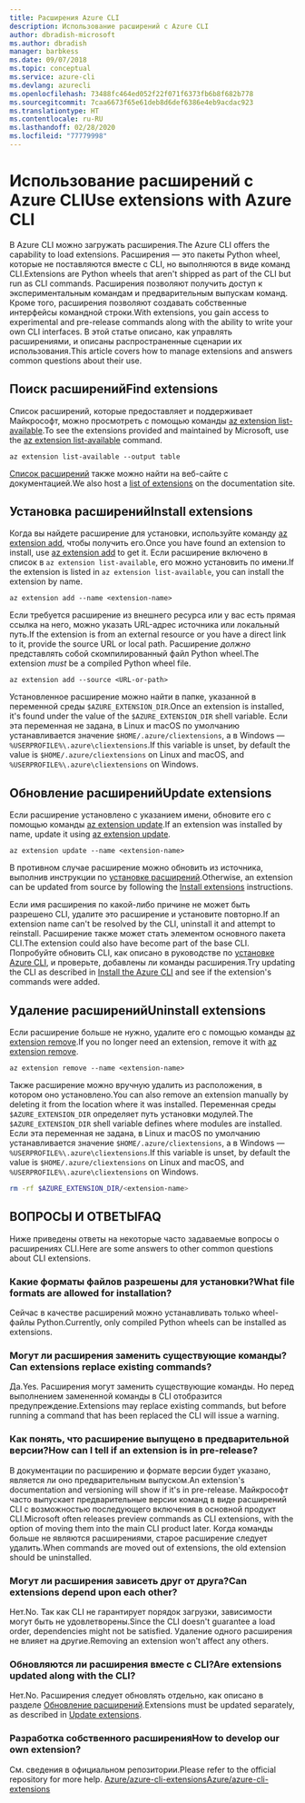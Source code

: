 ```yaml
---
title: Расширения Azure CLI
description: Использование расширений с Azure CLI
author: dbradish-microsoft
ms.author: dbradish
manager: barbkess
ms.date: 09/07/2018
ms.topic: conceptual
ms.service: azure-cli
ms.devlang: azurecli
ms.openlocfilehash: 73488fc464ed052f22f071f6373fb6b8f682b778
ms.sourcegitcommit: 7caa6673f65e61deb8d6def6386e4eb9acdac923
ms.translationtype: HT
ms.contentlocale: ru-RU
ms.lasthandoff: 02/28/2020
ms.locfileid: "77779998"
---
```

# <a name="use-extensions-with-azure-cli"></a><span data-ttu-id="a34c1-103">Использование расширений с Azure CLI</span><span class="sxs-lookup"><span data-stu-id="a34c1-103">Use extensions with Azure CLI</span></span> 

<span data-ttu-id="a34c1-104">В Azure CLI можно загружать расширения.</span><span class="sxs-lookup"><span data-stu-id="a34c1-104">The Azure CLI offers the capability to load extensions.</span></span> <span data-ttu-id="a34c1-105">Расширения — это пакеты Python wheel, которые не поставляются вместе с CLI, но выполняются в виде команд CLI.</span><span class="sxs-lookup"><span data-stu-id="a34c1-105">Extensions are Python wheels that aren't shipped as part of the CLI but run as CLI commands.</span></span>
<span data-ttu-id="a34c1-106">Расширения позволяют получить доступ к экспериментальным командам и предварительным выпускам команд. Кроме того, расширения позволяют создавать собственные интерфейсы командной строки.</span><span class="sxs-lookup"><span data-stu-id="a34c1-106">With extensions, you gain access to experimental and pre-release commands along with the ability to write your own CLI interfaces.</span></span> <span data-ttu-id="a34c1-107">В этой статье описано, как управлять расширениями, и описаны распространенные сценарии их использования.</span><span class="sxs-lookup"><span data-stu-id="a34c1-107">This article covers how to manage extensions and answers common questions about their use.</span></span>

## <a name="find-extensions"></a><span data-ttu-id="a34c1-108">Поиск расширений</span><span class="sxs-lookup"><span data-stu-id="a34c1-108">Find extensions</span></span>

<span data-ttu-id="a34c1-109">Список расширений, которые предоставляет и поддерживает Майкрософт, можно просмотреть с помощью команды [az extension list-available](/cli/azure/extension#az-extension-list-available).</span><span class="sxs-lookup"><span data-stu-id="a34c1-109">To see the extensions provided and maintained by Microsoft, use the [az extension list-available](/cli/azure/extension#az-extension-list-available) command.</span></span>

```azurecli-interactive
az extension list-available --output table
```

<span data-ttu-id="a34c1-110">[Список расширений](azure-cli-extensions-list.md) также можно найти на веб-сайте с документацией.</span><span class="sxs-lookup"><span data-stu-id="a34c1-110">We also host a [list of extensions](azure-cli-extensions-list.md) on the documentation site.</span></span>

## <a name="install-extensions"></a><span data-ttu-id="a34c1-111">Установка расширений</span><span class="sxs-lookup"><span data-stu-id="a34c1-111">Install extensions</span></span>

<span data-ttu-id="a34c1-112">Когда вы найдете расширение для установки, используйте команду [az extension add](https://docs.microsoft.com/cli/azure/extension#az-extension-add), чтобы получить его.</span><span class="sxs-lookup"><span data-stu-id="a34c1-112">Once you have found an extension to install, use [az extension add](https://docs.microsoft.com/cli/azure/extension#az-extension-add) to get it.</span></span> <span data-ttu-id="a34c1-113">Если расширение включено в список в `az extension list-available`, его можно установить по имени.</span><span class="sxs-lookup"><span data-stu-id="a34c1-113">If the extension is listed in `az extension list-available`, you can install the extension by name.</span></span>

```azurecli-interactive
az extension add --name <extension-name>
```

<span data-ttu-id="a34c1-114">Если требуется расширение из внешнего ресурса или у вас есть прямая ссылка на него, можно указать URL-адрес источника или локальный путь.</span><span class="sxs-lookup"><span data-stu-id="a34c1-114">If the extension is from an external resource or you have a direct link to it, provide the source URL or local path.</span></span> <span data-ttu-id="a34c1-115">Расширение _должно_ представлять собой скомпилированный файл Python wheel.</span><span class="sxs-lookup"><span data-stu-id="a34c1-115">The extension _must_ be a compiled Python wheel file.</span></span>

```azurecli-interactive
az extension add --source <URL-or-path>
```

<span data-ttu-id="a34c1-116">Установленное расширение можно найти в папке, указанной в переменной среды `$AZURE_EXTENSION_DIR`.</span><span class="sxs-lookup"><span data-stu-id="a34c1-116">Once an extension is installed, it's found under the value of the `$AZURE_EXTENSION_DIR` shell variable.</span></span> <span data-ttu-id="a34c1-117">Если эта переменная не задана, в Linux и macOS по умолчанию устанавливается значение `$HOME/.azure/cliextensions`, а в Windows — `%USERPROFILE%\.azure\cliextensions`.</span><span class="sxs-lookup"><span data-stu-id="a34c1-117">If this variable is unset, by default the value is `$HOME/.azure/cliextensions` on Linux and macOS, and `%USERPROFILE%\.azure\cliextensions` on Windows.</span></span>

## <a name="update-extensions"></a><span data-ttu-id="a34c1-118">Обновление расширений</span><span class="sxs-lookup"><span data-stu-id="a34c1-118">Update extensions</span></span>

<span data-ttu-id="a34c1-119">Если расширение установлено с указанием имени, обновите его с помощью команды [az extension update](https://docs.microsoft.com/cli/azure/extension#az-extension-update).</span><span class="sxs-lookup"><span data-stu-id="a34c1-119">If an extension was installed by name, update it using [az extension update](https://docs.microsoft.com/cli/azure/extension#az-extension-update).</span></span>

```azurecli-interactive
az extension update --name <extension-name>
```

<span data-ttu-id="a34c1-120">В противном случае расширение можно обновить из источника, выполнив инструкции по [установке расширений](#install-extensions).</span><span class="sxs-lookup"><span data-stu-id="a34c1-120">Otherwise, an extension can be updated from source by following the [Install extensions](#install-extensions) instructions.</span></span>

<span data-ttu-id="a34c1-121">Если имя расширения по какой-либо причине не может быть разрешено CLI, удалите это расширение и установите повторно.</span><span class="sxs-lookup"><span data-stu-id="a34c1-121">If an extension name can't be resolved by the CLI, uninstall it and attempt to reinstall.</span></span> <span data-ttu-id="a34c1-122">Расширение также может стать элементом основного пакета CLI.</span><span class="sxs-lookup"><span data-stu-id="a34c1-122">The extension could also have become part of the base CLI.</span></span>
<span data-ttu-id="a34c1-123">Попробуйте обновить CLI, как описано в руководстве по [установке Azure CLI](install-azure-cli.md), и проверьте, добавлены ли команды расширения.</span><span class="sxs-lookup"><span data-stu-id="a34c1-123">Try updating the CLI as described in [Install the Azure CLI](install-azure-cli.md) and see if the extension's commands were added.</span></span>

## <a name="uninstall-extensions"></a><span data-ttu-id="a34c1-124">Удаление расширений</span><span class="sxs-lookup"><span data-stu-id="a34c1-124">Uninstall extensions</span></span>

<span data-ttu-id="a34c1-125">Если расширение больше не нужно, удалите его с помощью команды [az extension remove](https://docs.microsoft.com/cli/azure/extension#az-extension-remove).</span><span class="sxs-lookup"><span data-stu-id="a34c1-125">If you no longer need an extension, remove it with [az extension remove](https://docs.microsoft.com/cli/azure/extension#az-extension-remove).</span></span>

```azurecli-interactive
az extension remove --name <extension-name>
```

<span data-ttu-id="a34c1-126">Также расширение можно вручную удалить из расположения, в котором оно установлено.</span><span class="sxs-lookup"><span data-stu-id="a34c1-126">You can also remove an extension manually by deleting it from the location where it was installed.</span></span> <span data-ttu-id="a34c1-127">Переменная среды `$AZURE_EXTENSION_DIR` определяет путь установки модулей.</span><span class="sxs-lookup"><span data-stu-id="a34c1-127">The `$AZURE_EXTENSION_DIR` shell variable defines where modules are installed.</span></span>
<span data-ttu-id="a34c1-128">Если эта переменная не задана, в Linux и macOS по умолчанию устанавливается значение `$HOME/.azure/cliextensions`, а в Windows — `%USERPROFILE%\.azure\cliextensions`.</span><span class="sxs-lookup"><span data-stu-id="a34c1-128">If this variable is unset, by default the value is `$HOME/.azure/cliextensions` on Linux and macOS, and `%USERPROFILE%\.azure\cliextensions` on Windows.</span></span>

```bash
rm -rf $AZURE_EXTENSION_DIR/<extension-name>
```

## <a name="faq"></a><span data-ttu-id="a34c1-129">ВОПРОСЫ И ОТВЕТЫ</span><span class="sxs-lookup"><span data-stu-id="a34c1-129">FAQ</span></span>

<span data-ttu-id="a34c1-130">Ниже приведены ответы на некоторые часто задаваемые вопросы о расширениях CLI.</span><span class="sxs-lookup"><span data-stu-id="a34c1-130">Here are some answers to other common questions about CLI extensions.</span></span>

### <a name="what-file-formats-are-allowed-for-installation"></a><span data-ttu-id="a34c1-131">Какие форматы файлов разрешены для установки?</span><span class="sxs-lookup"><span data-stu-id="a34c1-131">What file formats are allowed for installation?</span></span>

<span data-ttu-id="a34c1-132">Сейчас в качестве расширений можно устанавливать только wheel-файлы Python.</span><span class="sxs-lookup"><span data-stu-id="a34c1-132">Currently, only compiled Python wheels can be installed as extensions.</span></span>

### <a name="can-extensions-replace-existing-commands"></a><span data-ttu-id="a34c1-133">Могут ли расширения заменить существующие команды?</span><span class="sxs-lookup"><span data-stu-id="a34c1-133">Can extensions replace existing commands?</span></span>

<span data-ttu-id="a34c1-134">Да.</span><span class="sxs-lookup"><span data-stu-id="a34c1-134">Yes.</span></span> <span data-ttu-id="a34c1-135">Расширения могут заменить существующие команды. Но перед выполнением замененной команды в CLI отобразится предупреждение.</span><span class="sxs-lookup"><span data-stu-id="a34c1-135">Extensions may replace existing commands, but before running a command that has been replaced the CLI will issue a warning.</span></span>

### <a name="how-can-i-tell-if-an-extension-is-in-pre-release"></a><span data-ttu-id="a34c1-136">Как понять, что расширение выпущено в предварительной версии?</span><span class="sxs-lookup"><span data-stu-id="a34c1-136">How can I tell if an extension is in pre-release?</span></span>

<span data-ttu-id="a34c1-137">В документации по расширению и формате версии будет указано, является ли оно предварительным выпуском.</span><span class="sxs-lookup"><span data-stu-id="a34c1-137">An extension's documentation and versioning will show if it's in pre-release.</span></span> <span data-ttu-id="a34c1-138">Майкрософт часто выпускает предварительные версии команд в виде расширений CLI с возможностью последующего включения в основной продукт CLI.</span><span class="sxs-lookup"><span data-stu-id="a34c1-138">Microsoft often releases preview commands as CLI extensions, with the option of moving them into the main CLI product later.</span></span> <span data-ttu-id="a34c1-139">Когда команды больше не являются расширениями, старое расширение следует удалить.</span><span class="sxs-lookup"><span data-stu-id="a34c1-139">When commands are moved out of extensions, the old extension should be uninstalled.</span></span> 

### <a name="can-extensions-depend-upon-each-other"></a><span data-ttu-id="a34c1-140">Могут ли расширения зависеть друг от друга?</span><span class="sxs-lookup"><span data-stu-id="a34c1-140">Can extensions depend upon each other?</span></span>

<span data-ttu-id="a34c1-141">Нет.</span><span class="sxs-lookup"><span data-stu-id="a34c1-141">No.</span></span> <span data-ttu-id="a34c1-142">Так как CLI не гарантирует порядок загрузки, зависимости могут быть не удовлетворены.</span><span class="sxs-lookup"><span data-stu-id="a34c1-142">Since the CLI doesn't guarantee a load order, dependencies might not be satisfied.</span></span> <span data-ttu-id="a34c1-143">Удаление одного расширения не влияет на другие.</span><span class="sxs-lookup"><span data-stu-id="a34c1-143">Removing an extension won't affect any others.</span></span>

### <a name="are-extensions-updated-along-with-the-cli"></a><span data-ttu-id="a34c1-144">Обновляются ли расширения вместе с CLI?</span><span class="sxs-lookup"><span data-stu-id="a34c1-144">Are extensions updated along with the CLI?</span></span>

<span data-ttu-id="a34c1-145">Нет.</span><span class="sxs-lookup"><span data-stu-id="a34c1-145">No.</span></span> <span data-ttu-id="a34c1-146">Расширения следует обновлять отдельно, как описано в разделе [Обновление расширений](#update-extensions).</span><span class="sxs-lookup"><span data-stu-id="a34c1-146">Extensions must be updated separately, as described in [Update extensions](#update-extensions).</span></span>

### <a name="how-to-develop-our-own-extension"></a><span data-ttu-id="a34c1-147">Разработка собственного расширения</span><span class="sxs-lookup"><span data-stu-id="a34c1-147">How to develop our own extension?</span></span>
<span data-ttu-id="a34c1-148">См. сведения в официальном репозитории.</span><span class="sxs-lookup"><span data-stu-id="a34c1-148">Please refer to the official repository for more help.</span></span> [<span data-ttu-id="a34c1-149">Azure/azure-cli-extensions</span><span class="sxs-lookup"><span data-stu-id="a34c1-149">Azure/azure-cli-extensions</span></span>](https://github.com/Azure/azure-cli/tree/master/doc/extensions)

